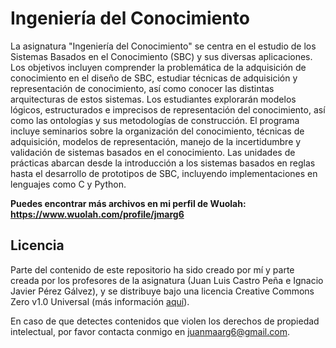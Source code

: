 # Ingeniería del Conocimiento

La asignatura "Ingeniería del Conocimiento" se centra en el estudio de los Sistemas Basados en el Conocimiento (SBC) y sus diversas aplicaciones. Los objetivos incluyen comprender la problemática de la adquisición de conocimiento en el diseño de SBC, estudiar técnicas de adquisición y representación de conocimiento, así como conocer las distintas arquitecturas de estos sistemas. Los estudiantes explorarán modelos lógicos, estructurados e imprecisos de representación del conocimiento, así como las ontologías y sus metodologías de construcción. El programa incluye seminarios sobre la organización del conocimiento, técnicas de adquisición, modelos de representación, manejo de la incertidumbre y validación de sistemas basados en el conocimiento. Las unidades de prácticas abarcan desde la introducción a los sistemas basados en reglas hasta el desarrollo de prototipos de SBC, incluyendo implementaciones en lenguajes como C y Python.

**Puedes encontrar más archivos en mi perfil de Wuolah: https://www.wuolah.com/profile/jmarg6**

## Licencia

Parte del contenido de este repositorio ha sido creado por mí y parte creada por los profesores de la asignatura (Juan Luis Castro Peña e Ignacio Javier Pérez Gálvez), y se distribuye bajo una licencia Creative Commons Zero v1.0 Universal (más información [aquí](https://github.com/juanmaarg6/IC/blob/main/LICENSE)).

En caso de que detectes contenidos que violen los derechos de propiedad intelectual, por favor contacta conmigo en juanmaarg6@gmail.com.
